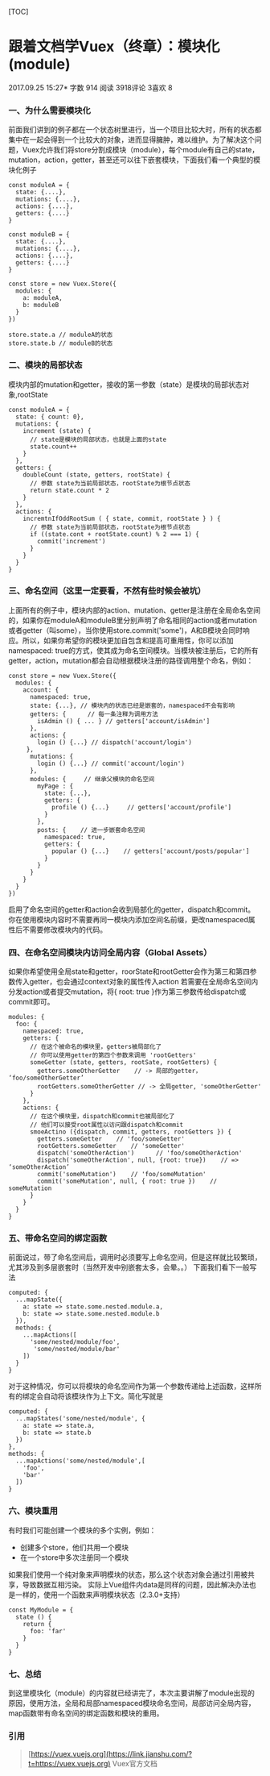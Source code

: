 [TOC]



# 跟着文档学Vuex（终章）：模块化(module)

2017.09.25 15:27* 字数 914 阅读 3918评论 3喜欢 8

### 一、为什么需要模块化

前面我们讲到的例子都在一个状态树里进行，当一个项目比较大时，所有的状态都集中在一起会得到一个比较大的对象，进而显得臃肿，难以维护。为了解决这个问题，Vuex允许我们将store分割成模块（module），每个module有自己的state，mutation，action，getter，甚至还可以往下嵌套模块，下面我们看一个典型的模块化例子

```
const moduleA = {
  state: {....},
  mutations: {....},
  actions: {....},
  getters: {....}
}

const moduleB = {
  state: {....},
  mutations: {....},
  actions: {....},
  getters: {....}
}

const store = new Vuex.Store({
  modules: {
    a: moduleA,
    b: moduleB
  }
})

store.state.a // moduleA的状态
store.state.b // moduleB的状态
```

### 二、模块的局部状态

模块内部的mutation和getter，接收的第一参数（state）是模块的局部状态对象,rootState

```
const moduleA = {
  state: { count: 0},
  mutations: {
    increment (state) {
      // state是模块的局部状态，也就是上面的state
      state.count++
    }
  },
  getters: {
    doubleCount (state, getters, rootState) {
      // 参数 state为当前局部状态，rootState为根节点状态
      return state.count * 2
    }
  },
  actions: {
    incremtnIfOddRootSum ( { state, commit, rootState } ) {
      // 参数 state为当前局部状态，rootState为根节点状态
      if ((state.cont + rootState.count) % 2 === 1) {
        commit('increment')
      }
    }
  }
}
```

### 三、命名空间（这里一定要看，不然有些时候会被坑）

上面所有的例子中，模块内部的action、mutation、getter是注册在全局命名空间的，如果你在moduleA和moduleB里分别声明了命名相同的action或者mutation或者getter（叫some），当你使用store.commit('some')，A和B模块会同时响应。所以，如果你希望你的模块更加自包含和提高可重用性，你可以添加namespaced: true的方式，使其成为命名空间模块。当模块被注册后，它的所有getter，action，mutation都会自动根据模块注册的路径调用整个命名，例如：

```
const store = new Vuex.Store({
  modules: {
    account: {
      namespaced: true,
      state: {...}, // 模块内的状态已经是嵌套的，namespaced不会有影响
      getters: {      // 每一条注释为调用方法
        isAdmin () { ... } // getters['account/isAdmin']
      },
      actions: {
        login () {...} // dispatch('account/login')
     },
      mutations: {
        login () {...} // commit('account/login')
      },
      modules: {     // 继承父模块的命名空间
        myPage : {
          state: {...},
          getters: {
            profile () {...}     // getters['account/profile']
          }
        },
        posts: {    // 进一步嵌套命名空间
          namespaced: true,
          getters: {
            popular () {...}    // getters['account/posts/popular']
          }
        }
      }
    }
  }
})
```

启用了命名空间的getter和action会收到局部化的getter，dispatch和commit。你在使用模块内容时不需要再同一模块内添加空间名前缀，更改namespaced属性后不需要修改模块内的代码。

### 四、在命名空间模块内访问全局内容（Global Assets）

如果你希望使用全局state和getter，roorState和rootGetter会作为第三和第四参数传入getter，也会通过context对象的属性传入action
若需要在全局命名空间内分发action或者提交mutation，将{ root: true }作为第三参数传给dispatch或commit即可。

```
modules: {
  foo: {
    namespaced: true,
    getters: {
      // 在这个被命名的模块里，getters被局部化了
      // 你可以使用getter的第四个参数来调用 'rootGetters'
      someGetter (state, getters, rootSate, rootGetters) {
        getters.someOtherGetter    // -> 局部的getter， ‘foo/someOtherGetter’
        rootGetters.someOtherGetter // -> 全局getter, 'someOtherGetter'
      }
    },
    actions: {
      // 在这个模块里，dispatch和commit也被局部化了
      // 他们可以接受root属性以访问跟dispatch和commit
      smoeActino ({dispatch, commit, getters, rootGetters }) {
        getters.someGetter    // 'foo/someGetter'
        rootGetters.someGetter    // 'someGetter'
        dispatch('someOtherAction')      // 'foo/someOtherAction'
        dispatch('someOtherAction', null, {root: true})    // => ‘someOtherAction’
        commit('someMutation')    // 'foo/someMutation'
        commit('someMutation', null, { root: true })    // someMutation
      }
    }
  }
}
```

### 五、带命名空间的绑定函数

前面说过，带了命名空间后，调用时必须要写上命名空间，但是这样就比较繁琐，尤其涉及到多层嵌套时（当然开发中别嵌套太多，会晕。。）
下面我们看下一般写法

```
computed: {
  ...mapState({
    a: state => state.some.nested.module.a,
    b: state => state.some.nested.module.b
  }),
  methods: {
    ...mapActions([
      'some/nested/module/foo',
       'some/nested/module/bar'
    ])
  }
}
```

对于这种情况，你可以将模块的命名空间作为第一个参数传递给上述函数，这样所有的绑定会自动将该模块作为上下文。简化写就是

```
computed: {
  ...mapStates('some/nested/module', {
    a: state => state.a,
    b: state => state.b
  })
},
methods: {
  ...mapActions('some/nested/module',[
    'foo',
    'bar'
  ])
}
```

### 六、模块重用

有时我们可能创建一个模块的多个实例，例如：

- 创建多个store，他们共用一个模块
- 在一个store中多次注册同一个模块

如果我们使用一个纯对象来声明模块的状态，那么这个状态对象会通过引用被共享，导致数据互相污染。
实际上Vue组件内data是同样的问题，因此解决办法也是一样的，使用一个函数来声明模块状态（2.3.0+支持）

```
const MyModule = {
  state () {
    return {
      foo: 'far'
    }
  }
}
```

### 七、总结

到这里模块化（module）的内容就已经讲完了，本次主要讲解了module出现的原因，使用方法，全局和局部namespaced模块命名空间，局部访问全局内容，map函数带有命名空间的绑定函数和模块的重用。

### 引用

> [https://vuex.vuejs.org](https://link.jianshu.com/?t=https://vuex.vuejs.org) Vuex官方文档